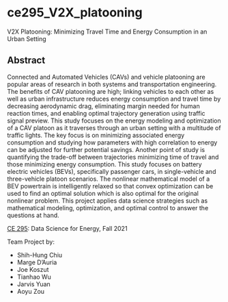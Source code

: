# ce295_V2X_platooning
 V2X Platooning: Minimizing Travel Time and Energy Consumption in an Urban Setting


## Abstract
Connected and Automated Vehicles (CAVs) and vehicle platooning are popular areas of research in both systems and transportation engineering. The benefits of CAV platooning are high; linking vehicles to each other as well as urban infrastructure reduces energy consumption and travel time by decreasing aerodynamic drag, eliminating margin needed for human reaction times, and enabling optimal trajectory generation using traffic signal preview. This study focuses on the energy modeling and optimization of a CAV platoon as it traverses through an urban setting with a multitude of traffic lights. The key focus is on minimizing associated energy consumption and studying how parameters with high correlation to energy can be adjusted for further potential savings. Another point of study is quantifying the trade-off between trajectories minimizing time of travel and those minimizing energy consumption. This study focuses on battery electric vehicles (BEVs), specifically passenger cars, in single-vehicle and three-vehicle platoon scenarios. The nonlinear mathematical model of a BEV powertrain is intelligently relaxed so that convex optimization can be used to find an optimal solution which is also optimal for the original nonlinear problem. This project applies data science strategies such as mathematical modeling, optimization, and optimal control to answer the questions at hand.


[CE 295](https://ecal.berkeley.edu/files/ce295/Syllabus.pdf): Data Science for Energy, Fall 2021


Team Project by: 

- Shih-Hung Chiu
- Marge D’Auria
- Joe Koszut
- Tianhao Wu
- Jarvis Yuan
- Aoyu Zou
